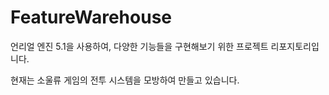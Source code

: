 # FeatureWarehouse

언리얼 엔진 5.1을 사용하여, 다양한 기능들을 구현해보기 위한 프로젝트 리포지토리입니다.

현재는 소울류 게임의 전투 시스템을 모방하여 만들고 있습니다.